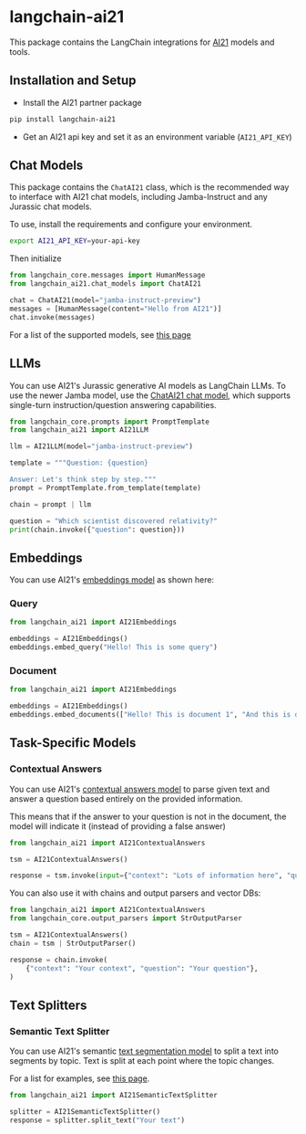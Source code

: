 # langchain-ai21

This package contains the LangChain integrations for [AI21](https://docs.ai21.com/) models and tools.

## Installation and Setup

- Install the AI21 partner package
```bash
pip install langchain-ai21
```
- Get an AI21 api key and set it as an environment variable (`AI21_API_KEY`)


## Chat Models

This package contains the `ChatAI21` class, which is the recommended way to interface with AI21 chat models, including Jamba-Instruct
and any Jurassic chat models.

To use, install the requirements and configure your environment.

```bash
export AI21_API_KEY=your-api-key
```

Then initialize

```python
from langchain_core.messages import HumanMessage
from langchain_ai21.chat_models import ChatAI21

chat = ChatAI21(model="jamba-instruct-preview")
messages = [HumanMessage(content="Hello from AI21")]
chat.invoke(messages)
```

For a list of the supported models, see [this page](https://docs.ai21.com/reference/python-sdk#chat)

## LLMs
You can use AI21's Jurassic generative AI models as LangChain LLMs.
To use the newer Jamba model, use the [ChatAI21 chat model](#chat-models), which
supports single-turn instruction/question answering capabilities.

```python
from langchain_core.prompts import PromptTemplate
from langchain_ai21 import AI21LLM

llm = AI21LLM(model="jamba-instruct-preview")

template = """Question: {question}

Answer: Let's think step by step."""
prompt = PromptTemplate.from_template(template)

chain = prompt | llm

question = "Which scientist discovered relativity?"
print(chain.invoke({"question": question}))
```

## Embeddings

You can use AI21's [embeddings model](https://docs.ai21.com/reference/embeddings-ref) as shown here:

### Query

```python
from langchain_ai21 import AI21Embeddings

embeddings = AI21Embeddings()
embeddings.embed_query("Hello! This is some query")
```

### Document

```python
from langchain_ai21 import AI21Embeddings

embeddings = AI21Embeddings()
embeddings.embed_documents(["Hello! This is document 1", "And this is document 2!"])
```

## Task-Specific Models

### Contextual Answers

You can use AI21's [contextual answers model](https://docs.ai21.com/reference/contextual-answers-ref) to parse
given text and answer a question based entirely on the provided information.

This means that if the answer to your question is not in the document,
the model will indicate it (instead of providing a false answer)

```python
from langchain_ai21 import AI21ContextualAnswers

tsm = AI21ContextualAnswers()

response = tsm.invoke(input={"context": "Lots of information here", "question": "Your question about the context"})
```
You can also use it with chains and output parsers and vector DBs:
```python
from langchain_ai21 import AI21ContextualAnswers
from langchain_core.output_parsers import StrOutputParser

tsm = AI21ContextualAnswers()
chain = tsm | StrOutputParser()

response = chain.invoke(
    {"context": "Your context", "question": "Your question"},
)
```

## Text Splitters

### Semantic Text Splitter

You can use AI21's semantic [text segmentation model](https://docs.ai21.com/reference/text-segmentation-ref) to split a text into segments by topic.
Text is split at each point where the topic changes.

For a list for examples, see [this page](https://github.com/langchain-ai/langchain/blob/master/docs/docs/modules/data_connection/document_transformers/semantic_text_splitter.ipynb).

```python
from langchain_ai21 import AI21SemanticTextSplitter

splitter = AI21SemanticTextSplitter()
response = splitter.split_text("Your text")
```